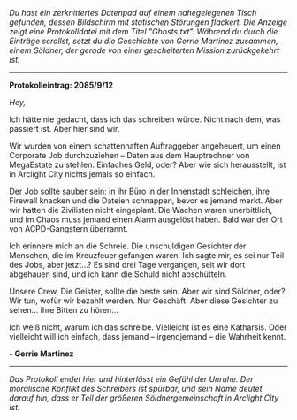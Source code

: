 _Du hast ein zerknittertes Datenpad auf einem nahegelegenen Tisch gefunden, dessen Bildschirm mit statischen Störungen flackert. Die Anzeige zeigt eine Protokolldatei mit dem Titel "Ghosts.txt". Während du durch die Einträge scrollst, setzt du die Geschichte von Gerrie Martinez zusammen, einem Söldner, der gerade von einer gescheiterten Mission zurückgekehrt ist._

---

**Protokolleintrag: 2085/9/12**

_Hey,_

Ich hätte nie gedacht, dass ich das schreiben würde. Nicht nach dem, was passiert ist. Aber hier sind wir.

Wir wurden von einem schattenhaften Auftraggeber angeheuert, um einen Corporate Job durchzuziehen – Daten aus dem Hauptrechner von MegaEstate zu stehlen. Einfaches Geld, oder? Aber wie sich herausstellt, ist in Arclight City nichts jemals so einfach.

Der Job sollte sauber sein: in ihr Büro in der Innenstadt schleichen, ihre Firewall knacken und die Dateien schnappen, bevor es jemand merkt. Aber wir hatten die Zivilisten nicht eingeplant. Die Wachen waren unerbittlich, und im Chaos muss jemand einen Alarm ausgelöst haben. Bald war der Ort von ACPD-Gangstern überrannt.

Ich erinnere mich an die Schreie. Die unschuldigen Gesichter der Menschen, die im Kreuzfeuer gefangen waren. Ich sagte mir, es sei nur Teil des Jobs, aber jetzt...? Es sind drei Tage vergangen, seit wir dort abgehauen sind, und ich kann die Schuld nicht abschütteln.

Unsere Crew, Die Geister, sollte die beste sein. Aber wir sind Söldner, oder? Wir tun, wofür wir bezahlt werden. Nur Geschäft. Aber diese Gesichter zu sehen... ihre Bitten zu hören...

Ich weiß nicht, warum ich das schreibe. Vielleicht ist es eine Katharsis. Oder vielleicht will ich einfach, dass jemand – irgendjemand – die Wahrheit kennt.

**- Gerrie Martinez**

---

_Das Protokoll endet hier und hinterlässt ein Gefühl der Unruhe. Der moralische Konflikt des Schreibers ist spürbar, und sein Name deutet darauf hin, dass er Teil der größeren Söldnergemeinschaft in Arclight City ist._
